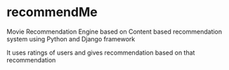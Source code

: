 # recommendMe
Movie Recommendation Engine based on Content based recommendation system using Python and Django framework

It uses ratings of users and gives recommendation based on that recommendation
